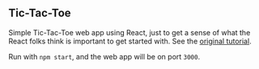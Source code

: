 ## Tic-Tac-Toe

Simple Tic-Tac-Toe web app using React, just to get a sense of what the React folks think is important to get started with. See the [original tutorial](https://react.dev/learn/tutorial-tic-tac-toe).

Run with `npm start`, and the web app will be on port `3000`.